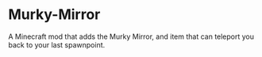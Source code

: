 # Murky-Mirror
A Minecraft mod that adds the Murky Mirror, and item that can teleport you back to your last spawnpoint.
